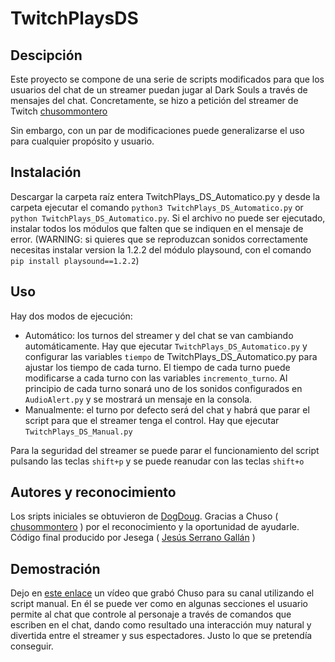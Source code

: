 
# TwitchPlaysDS
## Descipción
Este proyecto se compone de una serie de scripts modificados para que los usuarios del chat de un streamer puedan jugar al Dark Souls a través de mensajes del chat. Concretamente, se hizo a petición del streamer de Twitch [chusommontero](https://www.twitch.tv/chusommontero)

Sin embargo, con un par de modificaciones puede generalizarse el uso para cualquier propósito y usuario.

## Instalación
Descargar la carpeta raíz entera TwitchPlays_DS_Automatico.py y desde la carpeta ejecutar el comando ```python3 TwitchPlays_DS_Automatico.py``` or ```python TwitchPlays_DS_Automatico.py```. Si el archivo no puede ser ejecutado, instalar todos los módulos que falten que se indiquen en el mensaje de error. (WARNING: si quieres que se reproduzcan sonidos correctamente necesitas instalar version  la 1.2.2 del módulo playsound, con el comando ```pip install playsound==1.2.2```)

## Uso
Hay dos modos de ejecución:
 - Automático: los turnos del streamer y del chat se van cambiando automáticamente. Hay que ejecutar ```TwitchPlays_DS_Automatico.py``` y configurar las variables ```tiempo``` de TwitchPlays_DS_Automatico.py para ajustar los tiempo de cada turno. El tiempo de cada turno puede modificarse a cada turno con las variables ```incremento_turno```.  Al principio de cada turno sonará uno de los sonidos configurados en ```AudioAlert.py``` y se mostrará un mensaje en la consola. 
 - Manualmente: el turno por defecto será del chat y habrá que parar el script para que el streamer tenga el control. Hay que ejecutar ```TwitchPlays_DS_Manual.py```
 
 Para la seguridad del streamer se puede parar el funcionamiento del script pulsando las teclas ```shift+p``` y se puede reanudar con las teclas ```shift+o```
 
## Autores y reconocimiento
Los sripts iniciales se obtuvieron de [DogDoug](https://www.dougdoug.com/twitchplays).
Gracias a Chuso ( [chusommontero](https://www.twitch.tv/chusommontero) ) por el reconocimiento y la oportunidad de ayudarle.
Código final producido por Jesega ( [Jesús Serrano Gallán](https://www.linkedin.com/in/jes%C3%BAs-serrano-gall%C3%A1n-b768a3175/) )

## Demostración
Dejo en [este enlace](https://www.youtube.com/watch?v=ADjS21Zg-UM&t=1s&ab_channel=ChusoMMontero) un vídeo que grabó Chuso para su canal utilizando el script manual. En él se puede ver como en algunas secciones el usuario permite al chat que controle al personaje a través de comandos que escriben en el chat, dando como resultado una interacción muy natural y divertida entre el streamer y sus espectadores. Justo lo que se pretendía conseguir.
